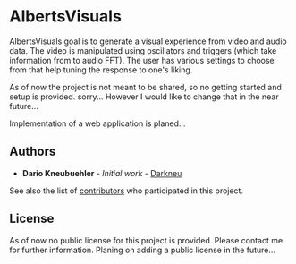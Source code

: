 # AlbertsVisuals

AlbertsVisuals goal is to generate a visual experience from video and audio data. The video is manipulated using oscillators and triggers (which take information from to audio FFT). The user has various settings to choose from that help tuning the response to one's liking.

As of now the project is not meant to be shared, so no getting started and setup is provided. sorry...
However I would like to change that in the near future...

Implementation of a web application is planed...


## Authors

* **Dario Kneubuehler** - *Initial work* - [Darkneu](https://github.com/Darkneu)

See also the list of [contributors](https://github.com/Darkneu/AlbertsVisuals/contributors) who participated in this project.

## License

As of now no public license for this project is provided. Please contact me for further information.
Planing on adding a public license in the future...
